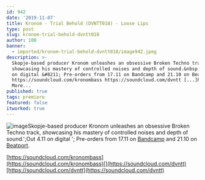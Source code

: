 ```yaml
---
id: 942
date: '2019-11-07'
title: Kronom - Trial Behold (DVNTT018) - Loose Lips
type: post
slug: kronom-trial-behold-dvntt018
author: 100
banner:
  - imported/kronom-trial-behold-dvntt018/image942.jpeg
description: >-
  Skopje-based producer Kronom unleashes an obsessive Broken Techno track,
  showcasing his mastery of controlled noises and depth of sound.&nbsp; Out 4.11
  on digital &#8211; Pre-orders from 17.11 on Bandcamp and 21.10 on Beatport.
  https://soundcloud.com/kronombass https://soundcloud.com/dvntt [...]Read
  More...
published: true
tags: premiere
featured: false
itworked: true
---
```

![image](../imported/kronom-trial-behold-dvntt018/image942.jpeg)Skopje-based producer Kronom unleashes an obsessive Broken Techno track, showcasing his mastery of controlled noises and depth of sound.';Out 4.11 on digital '; Pre-orders from 17.11 on [Bandcamp](https://dvntt.bandcamp.com) and 21.10 on [Beatport](https://www.beatport.com).

[https://soundcloud.com/kronombass](https://soundcloud.com/kronombass)[](https://soundcloud.com/dvntt)[https://soundcloud.com/dvntt](https://soundcloud.com/dvntt)
